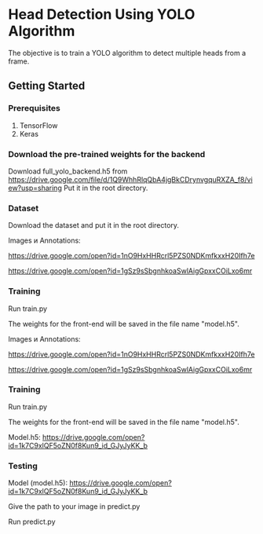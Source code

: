 # Head Detection Using YOLO Algorithm
The objective is to train a YOLO algorithm to detect multiple heads from a frame.

## Getting Started
### Prerequisites
1. TensorFlow
2. Keras

### Download the pre-trained weights for the backend
Download full_yolo_backend.h5 from https://drive.google.com/file/d/1Q9WhhRlqQbA4jgBkCDrynvgquRXZA_f8/view?usp=sharing
Put it in the root directory.
### Dataset
 Download the dataset and put it in the root directory.
 
Images и Annotations:


https://drive.google.com/open?id=1nO9HxHHRcrl5PZS0NDKmfkxxH20Ifh7e


https://drive.google.com/open?id=1gSz9sSbgnhkoaSwlAigGpxxCOiLxo6mr
 
### Training
Run train.py


The weights for the front-end will be saved in the file name "model.h5".

Images и Annotations:


https://drive.google.com/open?id=1nO9HxHHRcrl5PZS0NDKmfkxxH20Ifh7e


https://drive.google.com/open?id=1gSz9sSbgnhkoaSwlAigGpxxCOiLxo6mr
 
### Training
Run train.py


The weights for the front-end will be saved in the file name "model.h5".

Model.h5:
https://drive.google.com/open?id=1k7C9xlQF5oZN0f8Kun9_id_GJyJyKK_b


### Testing

Model (model.h5): https://drive.google.com/open?id=1k7C9xlQF5oZN0f8Kun9_id_GJyJyKK_b



Give the path to your image in predict.py

Run predict.py


